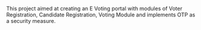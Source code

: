 This project aimed at creating an E Voting portal with modules of Voter Registration, Candidate Registration, Voting Module and implements
OTP as a security measure.
